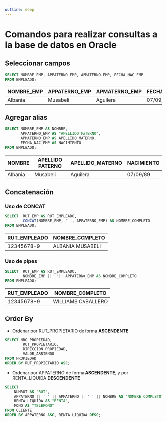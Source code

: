 ```yaml
---
outline: deep
---
```


# Comandos para realizar consultas a la base de datos en Oracle

## Seleccionar campos

```sql
SELECT NOMBRE_EMP, APPATERNO_EMP, APMATERNO_EMP, FECHA_NAC_EMP
FROM EMPLEADO;
```

| NOMBRE_EMP | APPATERNO_EMP | APMATERNO_EMP | FECHA_NAC_EMP |
| --------   | ------------- | ------------- | ------------- |
| Albania    | Musabeli      | Aguilera      | 07/09/89      |

## Agregar alias

```sql
SELECT NOMBRE_EMP AS NOMBRE,
       APPATERNO_EMP AS "APELLIDO PATERNO",
       APMATERNO_EMP AS APELLIDO_MATERNO,
       FECHA_NAC_EMP AS NACIMIENTO
FROM EMPLEADO;
```

| NOMBRE  | APELLIDO PATERNO | APELLIDO_MATERNO | NACIMIENTO |
| ------- | ---------------- | ---------------- | ---------- |
| Albania | Musabeli         | Aguilera         | 07/09/89   |


## Concatenación

### Uso de CONCAT

```sql
SELECT  RUT_EMP AS RUT_EMPLEADO,
        CONCAT(NOMBRE_EMP, ' ', APPATERNO_EMP) AS NOMBRE_COMPLETO
FROM EMPLEADO;
```
| RUT_EMPLEADO  | NOMBRE_COMPLETO   | 
| ------------- | ----------------- |
| 12345678-9    | ALBANIA MUSABELI  |


### Uso de pipes

```sql
SELECT  RUT_EMP AS RUT_EMPLEADO,
        NOMBRE_EMP ||' '|| APPATERNO_EMP AS NOMBRE_COMPLETO
FROM EMPLEADO;
```
| RUT_EMPLEADO  | NOMBRE_COMPLETO     | 
| ------------- | ------------------- |
| 12345678-9    | WILLIAMS CABALLERO  |


## Order By

* Ordenar por RUT_PROPIETARIO de forma **ASCENDENTE**

```sql
SELECT NRO_PROPIEDAD,
        RUT_PROPIETARIO,
        DIRECCION_PROPIEDAD,
        VALOR_ARRIENDO
FROM PROPIEDAD
ORDER BY RUT_PROPIETARIO ASC;
```

* Ordenar por APPATERNO de forma **ASCENDENTE**, y por RENTA_LIQUIDA **DESCENDENTE**

```sql
SELECT
    NUMRUT AS "RUT",
    APPATERNO || ' ' || APMATERNO || ' ' || NOMBRE AS "NOMBRE COMPLETO",
    RENTA_LIQUIDA AS "RENTA",
    FONO AS "TELEFONO"
FROM CLIENTE
ORDER BY APPATERNO ASC, RENTA_LIQUIDA DESC;
```